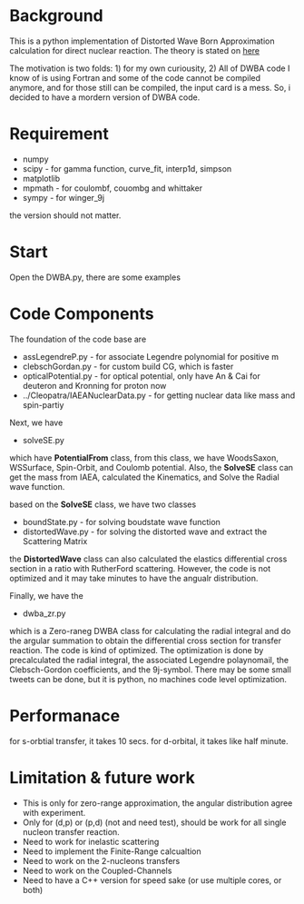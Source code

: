 # Background

This is a python implementation of Distorted Wave Born Approximation calculation for direct nuclear reaction. The theory is stated on [here](https://nukephysik101.wordpress.com/2025/02/21/handbook-of-direct-nuclear-reaction-for-retarded-theorist-v1/)

The motivation is two folds: 1) for my own curiousity, 2) All of DWBA code I know of is using Fortran and some of the code cannot be compiled anymore, and for those still can be compiled, the input card is a mess. So, i decided to have a mordern version of DWBA code. 

# Requirement
* numpy
* scipy - for gamma function, curve_fit, interp1d, simpson
* matplotlib
* mpmath - for coulombf, couombg and whittaker
* sympy - for winger_9j

the version should not matter. 

# Start

Open the DWBA.py, there are some examples 

# Code Components

The foundation of the code base are 
* assLegendreP.py - for associate Legendre polynomial for positive m
* clebschGordan.py - for custom build CG, which is faster
* opticalPotential.py - for optical potential, only have An & Cai for deuteron and Kronning for proton now
* ../Cleopatra/IAEANuclearData.py - for getting nuclear data like mass and spin-partiy

Next, we have 
* solveSE.py 

which have __PotentialFrom__ class, from this class, we have WoodsSaxon, WSSurface, Spin-Orbit, and Coulomb potential. Also, the __SolveSE__ class can get the mass from IAEA, calculated the Kinematics, and Solve the Radial wave function. 

based on the __SolveSE__ class, we have two classes
* boundState.py - for solving boudstate wave function
* distortedWave.py - for solving the distorted wave and extract the Scattering Matrix

the __DistortedWave__ class can also calculated the elastics differential cross section in a ratio with RutherFord scattering. However, the code is not optimized and it may take minutes to have the angualr distribution.

Finally, we have the 
* dwba_zr.py

which is a Zero-raneg DWBA class for calculating the radial integral and do the argular summation to obtain the differential cross section for transfer reaction. The code is kind of optimized. The optimization is done by precalculated the radial integral, the associated Legendre polaynomail, the Clebsch-Gordon coefficients, and the 9j-symbol. There may be some small tweets can be done, but it is python, no machines code level optimization.

# Performanace

for s-orbtial transfer, it takes 10 secs. for d-orbital, it takes like half minute.

# Limitation & future work
* This is only for zero-range approximation, the angular distribution agree with experiment.
* Only for (d,p) or (p,d) (not and need test), should be work for all single nucleon transfer reaction. 
* Need to work for inelastic scattering
* Need to implement the Finite-Range calcualtion
* Need to work on the 2-nucleons transfers
* Need to work on the Coupled-Channels
* Need to have a C++ version for speed sake (or use multiple cores, or both)

